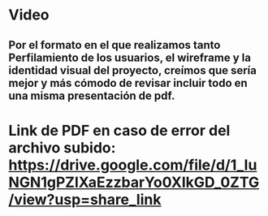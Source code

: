 # Video

## Por el formato en el que realizamos tanto Perfilamiento de los usuarios, el wireframe y la identidad visual del proyecto, creímos que sería mejor y más cómodo de revisar incluir todo en una misma presentación de pdf. 

# Link de PDF en caso de error del archivo subido: https://drive.google.com/file/d/1_IuNGN1gPZIXaEzzbarYo0XIkGD_0ZTG/view?usp=share_link

